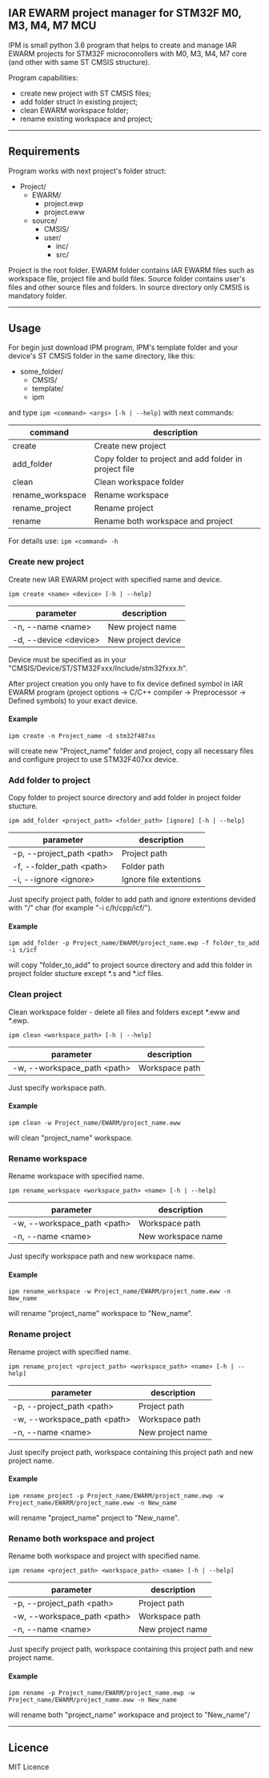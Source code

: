 ## IAR EWARM project manager for STM32F M0, M3, M4, M7 MCU

IPM is small python 3.6 program that helps to create and manage IAR EWARM projects
for STM32F microconrollers with M0, M3, M4, M7 core (and other with same ST CMSIS structure).

Program capabilities:
  - create new project with ST CMSIS files;
  - add folder struct in existing project;
  - clean EWARM workspace folder;
  - rename existing workspace and project;

---

## Requirements

Program works with next project's folder struct:
- Project/
  - EWARM/
    - project.ewp
    - project.eww
  - source/
    - CMSIS/
    - user/
      - inc/
      - src/

Project is the root folder. EWARM folder contains IAR EWARM files such as workspace file, project file
and build files. Source folder contains user's files and other source files and folders.
In source directory only CMSIS is mandatory folder.

---

## Usage

For begin just download IPM program, IPM's template folder and your device's ST CMSIS folder in
the same directory, like this:
- some_folder/
  - CMSIS/
  - template/
  - ipm

and type `ipm <command> <args> [-h | --help]` with next commands:

| command | description |
|---------|-------------|
| create | Create new project |
| add_folder | Copy folder to project and add folder in project file |
| clean | Clean workspace folder |
| rename_workspace | Rename workspace |
| rename_project | Rename project |
| rename | Rename both workspace and project |

For details use: `ipm <command> -h`


###  Create new project
Create new IAR EWARM project with specified name and device.

`ipm create <name> <device> [-h | --help]`

| parameter | description |
|---------|-------------|
| -n, --name \<name> | New project name |
| -d, --device \<device> | New project device |

Device must be specified as in your "CMSIS/Device/ST/STM32Fxxx/Include/stm32fxxx.h".

After project creation you only have to fix device defined symbol in
IAR EWARM program (project options -> C/C++ compiler -> Preprocessor -> Defined symbols)
to your exact device.

#### Example
`ipm create -n Project_name -d stm32f407xx`

will create new "Project_name" folder and project, copy all necessary files and
configure project to use STM32F407xx device.


### Add folder to project
Copy folder to project source directory and add folder in project folder stucture.

`ipm add_folder <project_path> <folder_path> [ignore] [-h | --help]`

| parameter | description |
|---------|-------------|
| -p, --project_path \<path> | Project path |
| -f, --folder_path \<path> | Folder path |
| -i, --ignore \<ignore> | Ignore file extentions |

Just specify project path, folder to add path and ignore
extentions devided with "/" char (for example "-i c/h/cpp/icf/").

#### Example
`ipm add_folder -p Project_name/EWARM/project_name.ewp -f folder_to_add -i s/icf`

will copy "folder_to_add" to project source directory and
add this folder in project folder stucture except *.s and *.icf files.


### Clean project
Clean workspace folder - delete all files and folders except *.eww and *.ewp.

`ipm clean <workspace_path> [-h | --help]`

| parameter | description |
|---------|-------------|
| -w, --workspace_path \<path> | Workspace path |

Just specify workspace path.

#### Example
`ipm clean -w Project_name/EWARM/project_name.eww`

will clean "project_name" workspace.


### Rename workspace
Rename workspace with specified name.

`ipm rename_workspace <workspace_path> <name> [-h | --help]`

| parameter | description |
|---------|-------------|
| -w, --workspace_path \<path> | Workspace path |
| -n, --name \<name> | New workspace name |

Just specify workspace path and new workspace name.

#### Example
`ipm rename_workspace -w Project_name/EWARM/project_name.eww -n New_name`

will rename "project_name" workspace to "New_name".


### Rename project
Rename project with specified name.

`ipm rename_project <project_path> <workspace_path> <name> [-h | --help]`

| parameter | description |
|---------|-------------|
| -p, --project_path \<path> | Project path |
| -w, --workspace_path \<path> | Workspace path |
| -n, --name \<name> | New project name |

Just specify project path, workspace containing this project path
and new project name.

#### Example
`ipm rename_project -p Project_name/EWARM/project_name.ewp -w Project_name/EWARM/project_name.eww -n New_name`

will rename "project_name" project to "New_name".


### Rename both workspace and project
Rename both workspace and project with specified name.

`ipm rename <project_path> <workspace_path> <name> [-h | --help]`

| parameter | description |
|---------|-------------|
| -p, --project_path \<path> | Project path |
| -w, --workspace_path \<path> | Workspace path |
| -n, --name \<name> | New project name |

Just specify project path, workspace containing this project path
and new project name.

#### Example
`ipm rename -p Project_name/EWARM/project_name.ewp -w Project_name/EWARM/project_name.eww -n New_name`

will rename both "project_name" workspace and project to "New_name"/

---

## Licence
MIT Licence
